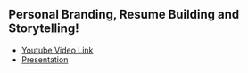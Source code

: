 ## Personal Branding, Resume Building and Storytelling!

- [Youtube Video Link](https://youtu.be/1tnOT2MuCeQ)
- [Presentation](https://docs.google.com/presentation/d/18QUZclThsnnwbMWqY7tDh-mM_kkPd24qi0U-3A2RVMo/edit?usp=sharing)
